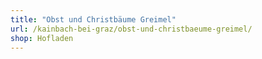 ```yaml
---
title: "Obst und Christbäume Greimel"
url: /kainbach-bei-graz/obst-und-christbaeume-greimel/
shop: Hofladen
---
```

